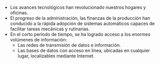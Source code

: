 - Los avances tecnológicos han revolucionado nuestros hogares y oficinas.
- El progreso de la administración, las finanzas de la producción han conducido a la rápida adopción de sistemas automáticos capaces de facilitar tareas mecánicas y rutinarias.
- En el corto periodo de tiempo, se ha logrado acceso a los enormes volúmenes de información:
	- Las redes de transmisión de datos e información.
	- Las bases de datos con acceso en línea, ubicadas en cualquier lugar, localizables mediante Internet.